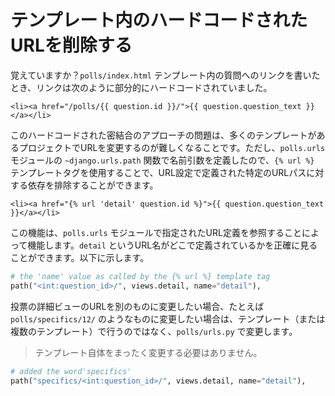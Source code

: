 # テンプレート内のハードコードされたURLを削除する

覚えていますか？`polls/index.html` テンプレート内の質問へのリンクを書いたとき、リンクは次のように部分的にハードコードされていました。

```html+django
<li><a href="/polls/{{ question.id }}/">{{ question.question_text }}</a></li>
```

このハードコードされた密結合のアプローチの問題は、多くのテンプレートがあるプロジェクトでURLを変更するのが難しくなることです。ただし、`polls.urls` モジュールの `~django.urls.path` 関数で名前引数を定義したので、`{% url %}` テンプレートタグを使用することで、URL設定で定義された特定のURLパスに対する依存を排除することができます。

```html+django
<li><a href="{% url 'detail' question.id %}">{{ question.question_text }}</a></li>
```

この機能は、`polls.urls` モジュールで指定されたURL定義を参照することによって機能します。`detail` というURL名がどこで定義されているかを正確に見ることができます。以下に示します。

```python
# the 'name' value as called by the {% url %} template tag
path("<int:question_id>/", views.detail, name="detail"),
```

投票の詳細ビューのURLを別のものに変更したい場合、たとえば `polls/specifics/12/` のようなものに変更したい場合は、テンプレート（または複数のテンプレート）で行うのではなく、`polls/urls.py` で変更します。

> テンプレート自体をまったく変更する必要はありません。

```python
# added the word'specifics'
path("specifics/<int:question_id>/", views.detail, name="detail"),
```
